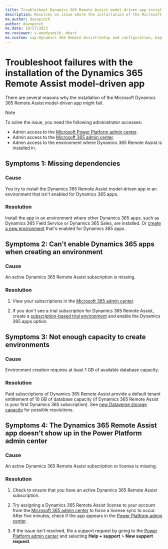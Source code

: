 ```yaml
---
title: Troubleshoot Dynamics 365 Remote Assist model-driven app installation failures
description: Resolves an issue where the installation of the Microsoft Dynamics 365 Remote Assist model-driven app fails.
ms.author: davepinch
author: davepinch
ms.date: 10/27/2023
ms.reviewer: v-wendysmith, mhart
ms.custom: sap:Dynamics 365 Remote Assist\Setup and configuration, bap-template
---
```

# Troubleshoot failures with the installation of the Dynamics 365 Remote Assist model-driven app

There are several reasons why the installation of the Microsoft Dynamics 365 Remote Assist model-driven app might fail.

> [!NOTE]
> To solve the issue, you need the following administrator accesses:
>
> - Admin access to the [Microsoft Power Platform admin center](https://admin.powerplatform.microsoft.com/).
> - Admin access to the [Microsoft 365 admin center](https://admin.microsoft.com/AdminPortal).
> - Admin access to the environment where Dynamics 365 Remote Assist is installed in.

## Symptoms 1: Missing dependencies

### Cause

You try to install the Dynamics 365 Remote Assist model-driven app in an environment that isn't enabled for Dynamics 365 apps.

### Resolution

Install the app in an environment where other Dynamics 365 apps, such as Dynamics 365 Field Service or Dynamics 365 Sales, are installed. Or [create a new environment](/dynamics365/mixed-reality/remote-assist/ra-webapp-install) that's enabled for Dynamics 365 apps.

## Symptoms 2: Can't enable Dynamics 365 apps when creating an environment

### Cause

An active Dynamics 365 Remote Assist subscription is missing.

### Resolution

1. View your subscriptions in the [Microsoft 365 admin center](https://admin.microsoft.com/).

1. If you don't see a trial subscription for Dynamics 365 Remote Assist, create a [subscription-based trial environment](/power-platform/admin/trial-environments#create-a-trial-subscription-based-environment-in-the-power-platform-admin-center) and enable the Dynamics 365 apps option.

## Symptoms 3: Not enough capacity to create environments

### Cause

Environment creation requires at least 1 GB of available database capacity.

### Resolution

Paid subscriptions of Dynamics 365 Remote Assist provide a default tenant entitlement of 10 GB of database capacity (if Dynamics 365 Remote Assist is your first Dynamics 365 subscription). See [new Dataverse storage capacity](/power-platform/admin/capacity-storage) for possible resolutions.

## Symptoms 4: The Dynamics 365 Remote Assist app doesn't show up in the Power Platform admin center

### Cause

An active Dynamics 365 Remote Assist subscription or license is missing.

### Resolution

1. Check to ensure that you have an active Dynamics 365 Remote Assist subscription.

2. Try assigning a Dynamics 365 Remote Assist license to your account from the [Microsoft 365 admin center](https://admin.microsoft.com) to force a license sync to occur. After five minutes, check if the app appears in the [Power Platform admin center](https://admin.powerplatform.com).

3. If the issue isn't resolved, file a support request by going to the [Power Platform admin center](https://admin.powerplatform.com) and selecting **Help + support** > **New support request**.
